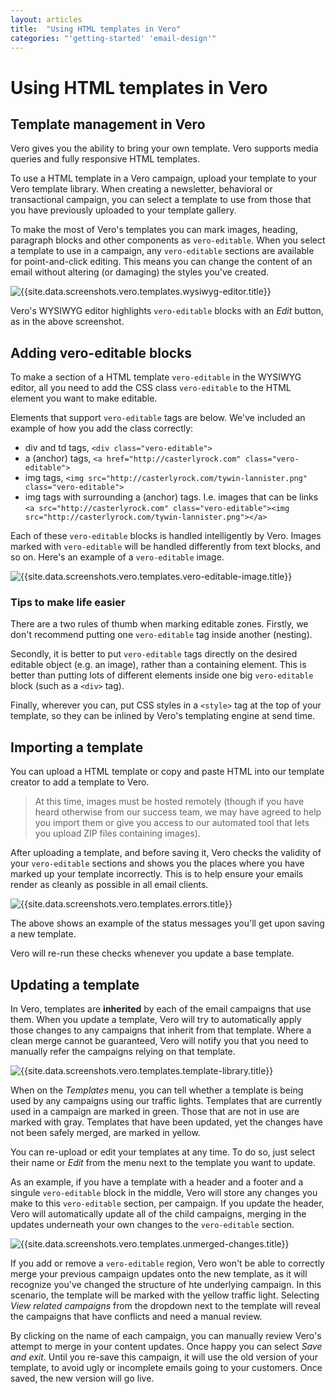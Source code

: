 ```yaml
---
layout: articles
title:  "Using HTML templates in Vero"
categories: "'getting-started' 'email-design'"
---
```


# Using HTML templates in Vero

## Template management in Vero

Vero gives you the ability to bring your own template. Vero supports media queries and fully responsive HTML templates. 

To use a HTML template in a Vero campaign, upload your template to your Vero template library. When creating a newsletter, behavioral or transactional campaign, you can select a template to use from those that you have previously uploaded to your template gallery.

To make the most of Vero's templates you can mark images, heading, paragraph blocks and other components as `vero-editable`. When you select a template to use in a campaign, any `vero-editable` sections are available for point-and-click editing. This means you can change the content of an email without altering (or damaging) the styles you've created.

![{{site.data.screenshots.vero.templates.wysiwyg-editor.title}}]({{site.data.screenshots.vero.templates.wysiwyg-editor.image}})

Vero's WYSIWYG editor highlights `vero-editable` blocks with an *Edit* button, as in the above screenshot.

## Adding vero-editable blocks

To make a section of a HTML template `vero-editable` in the WYSIWYG editor, all you need to add the CSS class `vero-editable` to the HTML element you want to make editable.

Elements that support `vero-editable` tags are below. We've included an example of how you add the class correctly:

- div and td tags, `<div class="vero-editable">`
- a (anchor) tags, `<a href="http://casterlyrock.com" class="vero-editable">`
- img tags, `<img src="http://casterlyrock.com/tywin-lannister.png" class="vero-editable">`
- img tags with surrounding a (anchor) tags. I.e. images that can be links `<a src="http://casterlyrock.com" class="vero-editable"><img src="http://casterlyrock.com/tywin-lannister.png"></a>`

Each of these `vero-editable` blocks is handled intelligently by Vero. Images marked with `vero-editable` will be handled differently from text blocks, and so on. Here's an example of a `vero-editable` image.

![{{site.data.screenshots.vero.templates.vero-editable-image.title}}]({{site.data.screenshots.vero.templates.vero-editable-image.image}})

### Tips to make life easier

There are a two rules of thumb when marking editable zones. Firstly, we don't recommend putting one `vero-editable` tag inside another (nesting).

Secondly, it is better to put `vero-editable` tags directly on the desired editable object (e.g. an image), rather than a containing element. This is better than putting lots of different elements inside one big `vero-editable` block (such as a `<div>` tag).

Finally, wherever you can, put CSS styles in a `<style>` tag at the top of your template, so they can be inlined by Vero's templating engine at send time.

## Importing a template

You can upload a HTML template or copy and paste HTML into our template creator to add a template to Vero.

<blockquote class="snippet">At this time, images must be hosted remotely (though if you have heard otherwise from our success team, we may have agreed to help you import them or give you access to our automated tool that lets you upload ZIP files containing images).</blockquote>

After uploading a template, and before saving it, Vero checks the validity of your `vero-editable` sections and shows you the places where you have marked up your template incorrectly. This is to help ensure your emails render as cleanly as possible in all email clients.

![{{site.data.screenshots.vero.templates.errors.title}}]({{site.data.screenshots.vero.templates.errors.image}})

The above shows an example of the status messages you'll get upon saving a new template.

Vero will re-run these checks whenever you update a base template.

## Updating a template

In Vero, templates are **inherited** by each of the email campaigns that use them. When you update a template, Vero will try to automatically apply those changes to any campaigns that inherit from that template. Where a clean merge cannot be guaranteed, Vero will notify you that you need to manually refer the campaigns relying on that template.

![{{site.data.screenshots.vero.templates.template-library.title}}]({{site.data.screenshots.vero.templates.template-library.image}})

When on the *Templates* menu, you can tell whether a template is being used by any campaigns using our traffic lights. Templates that are currently used in a campaign are marked in green. Those that are not in use are marked with gray. Templates that have been updated, yet the changes have not been safely merged, are marked in yellow.

You can re-upload or edit your templates at any time. To do so, just select their name or *Edit* from the menu next to the template you want to update.

As an example, if you have a template with a header and a footer and a singule `vero-editable` block in the middle, Vero will store any changes you make to this `vero-editable` section, per campaign. If you update the header, Vero will automatically update all of the child campaigns, merging in the updates underneath your own changes to the `vero-editable` section.

![{{site.data.screenshots.vero.templates.unmerged-changes.title}}]({{site.data.screenshots.vero.templates.unmerged-changes.image}})

If you add or remove a `vero-editable` region, Vero won't be able to correctly merge your previous campaign updates onto the new template, as it will recognize you've changed the structure of hte underlying campaign. In this scenario, the template will be marked with the yellow traffic light. Selecting *View related campaigns* from the dropdown next to the template will reveal the campaigns that have conflicts and need a manual review.

By clicking on the name of each campaign, you can manually review Vero's attempt to merge in your content updates. Once happy you can select *Save and exit*. Until you re-save this campaign, it will use the old version of your template, to avoid ugly or incomplete emails going to your customers. Once saved, the new version will go live.